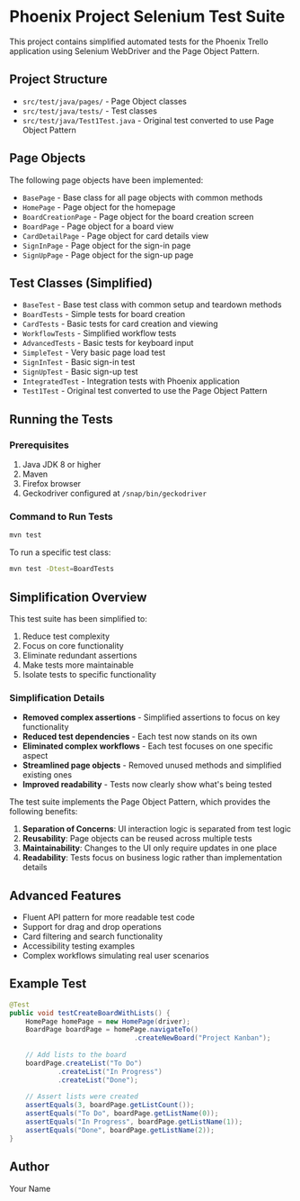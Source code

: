 # Phoenix Project Selenium Test Suite

This project contains simplified automated tests for the Phoenix Trello application using Selenium WebDriver and the Page Object Pattern.

## Project Structure

- `src/test/java/pages/` - Page Object classes
- `src/test/java/tests/` - Test classes
- `src/test/java/Test1Test.java` - Original test converted to use Page Object Pattern

## Page Objects

The following page objects have been implemented:

- `BasePage` - Base class for all page objects with common methods
- `HomePage` - Page object for the homepage
- `BoardCreationPage` - Page object for the board creation screen
- `BoardPage` - Page object for a board view
- `CardDetailPage` - Page object for card details view
- `SignInPage` - Page object for the sign-in page
- `SignUpPage` - Page object for the sign-up page

## Test Classes (Simplified)

- `BaseTest` - Base test class with common setup and teardown methods
- `BoardTests` - Simple tests for board creation
- `CardTests` - Basic tests for card creation and viewing
- `WorkflowTests` - Simplified workflow tests
- `AdvancedTests` - Basic tests for keyboard input
- `SimpleTest` - Very basic page load test
- `SignInTest` - Basic sign-in test
- `SignUpTest` - Basic sign-up test
- `IntegratedTest` - Integration tests with Phoenix application
- `Test1Test` - Original test converted to use the Page Object Pattern

## Running the Tests

### Prerequisites

1. Java JDK 8 or higher
2. Maven
3. Firefox browser
4. Geckodriver configured at `/snap/bin/geckodriver`

### Command to Run Tests

```bash
mvn test
```

To run a specific test class:

```bash
mvn test -Dtest=BoardTests
```

## Simplification Overview

This test suite has been simplified to:

1. Reduce test complexity
2. Focus on core functionality
3. Eliminate redundant assertions
4. Make tests more maintainable
5. Isolate tests to specific functionality

### Simplification Details

- **Removed complex assertions** - Simplified assertions to focus on key functionality
- **Reduced test dependencies** - Each test now stands on its own
- **Eliminated complex workflows** - Each test focuses on one specific aspect
- **Streamlined page objects** - Removed unused methods and simplified existing ones
- **Improved readability** - Tests now clearly show what's being tested

The test suite implements the Page Object Pattern, which provides the following benefits:

1. **Separation of Concerns**: UI interaction logic is separated from test logic
2. **Reusability**: Page objects can be reused across multiple tests
3. **Maintainability**: Changes to the UI only require updates in one place
4. **Readability**: Tests focus on business logic rather than implementation details

## Advanced Features

- Fluent API pattern for more readable test code
- Support for drag and drop operations
- Card filtering and search functionality
- Accessibility testing examples
- Complex workflows simulating real user scenarios

## Example Test

```java
@Test
public void testCreateBoardWithLists() {
    HomePage homePage = new HomePage(driver);
    BoardPage boardPage = homePage.navigateTo()
                               .createNewBoard("Project Kanban");
    
    // Add lists to the board
    boardPage.createList("To Do")
            .createList("In Progress")
            .createList("Done");
    
    // Assert lists were created
    assertEquals(3, boardPage.getListCount());
    assertEquals("To Do", boardPage.getListName(0));
    assertEquals("In Progress", boardPage.getListName(1));
    assertEquals("Done", boardPage.getListName(2));
}
```

## Author

Your Name
